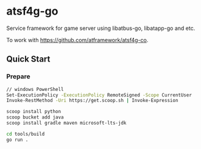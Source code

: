 # atsf4g-go

Service framework for game server using libatbus-go, libatapp-go and etc.

To work with <https://github.com/atframework/atsf4g-co>.

## Quick Start

### Prepare

```bash
// windows PowerShell
Set-ExecutionPolicy -ExecutionPolicy RemoteSigned -Scope CurrentUser
Invoke-RestMethod -Uri https://get.scoop.sh | Invoke-Expression

scoop install python
scoop bucket add java
scoop install gradle maven microsoft-lts-jdk
```

```bash
cd tools/build
go run .
```
